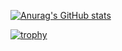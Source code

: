 [![Anurag's GitHub stats](https://github-readme-stats.vercel.app/api?username=daigo-max&show_icons=true&theme=radical)](https://github.com/anuraghazra/github-readme-stats)

[![trophy](https://github-profile-trophy.vercel.app/?username=daigo-max&theme=gruvbox)](https://github.com/ryo-ma/github-profile-trophy)

<!--
**daigo-max/daigo-max** is a ✨ _special_ ✨ repository because its `README.md` (this file) appears on your GitHub profile.

Here are some ideas to get you started:

- 🔭 I’m currently working on ...
- 🌱 I’m currently learning ...
- 👯 I’m looking to collaborate on ...
- 🤔 I’m looking for help with ...
- 💬 Ask me about ...
- 📫 How to reach me: ...
- 😄 Pronouns: ...
- ⚡ Fun fact: ...
-->

